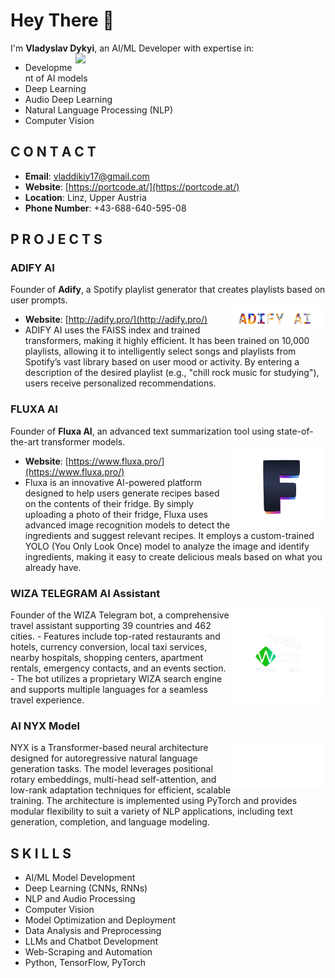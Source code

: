 # Hey There 👋  
I'm **Vladyslav Dykyi**, an AI/ML Developer with expertise in:
<img align="right" src="vd.gif" width="400">

- Development of AI models
- Deep Learning
- Audio Deep Learning
- Natural Language Processing (NLP)
- Computer Vision

## C O N T A C T
- **Email**: vladdikiy17@gmail.com  
- **Website**: [https://portcode.at/](https://portcode.at/)  
- **Location**: Linz, Upper Austria  
- **Phone Number**: +43-688-640-595-08  

## P R O J E C T S

### **ADIFY AI**  
Founder of **Adify**, a Spotify playlist generator that creates playlists based on user prompts.  
<img align="right" src="https://github.com/dykyivladk1/adify-ai/blob/main/assets/logo.png" width="150">
- **Website**: [http://adify.pro/](http://adify.pro/)  
- ADIFY AI uses the FAISS index and trained transformers, making it highly efficient. It has been trained on 10,000 playlists, allowing it to intelligently select songs and playlists from Spotify’s vast library based on user mood or activity. By entering a description of the desired playlist (e.g., "chill rock music for studying"), users receive personalized recommendations.

### **FLUXA AI**  
Founder of **Fluxa AI**, an advanced text summarization tool using state-of-the-art transformer models.  
<img align="right" src="https://github.com/dykyivladk1/Fluxa-AI/raw/main/assets/f_logo.png" width="150">
- **Website**: [https://www.fluxa.pro/](https://www.fluxa.pro/)  
- Fluxa is an innovative AI-powered platform designed to help users generate recipes based on the contents of their fridge. By simply uploading a photo of their fridge, Fluxa uses advanced image recognition models to detect the ingredients and suggest relevant recipes. It employs a custom-trained YOLO (You Only Look Once) model to analyze the image and identify ingredients, making it easy to create delicious meals based on what you already have.

### **WIZA TELEGRAM AI Assistant**  
<img align="right" src="https://github.com/dykyivladk1/WIZA/blob/main/wiza_clearlogo.png?raw=true" width="150">
Founder of the WIZA Telegram bot, a comprehensive travel assistant supporting 39 countries and 462 cities.  
- Features include top-rated restaurants and hotels, currency conversion, local taxi services, nearby hospitals, shopping centers, apartment rentals, emergency contacts, and an events section.  
- The bot utilizes a proprietary WIZA search engine and supports multiple languages for a seamless travel experience.

### **AI NYX Model**  
<img align="right" src="https://github.com/dykyivladk1/NYX/raw/main/assets/logo.png" width="150">
NYX is a Transformer-based neural architecture designed for autoregressive natural language generation tasks. The model leverages positional rotary embeddings, multi-head self-attention, and low-rank adaptation techniques for efficient, scalable training. The architecture is implemented using PyTorch and provides modular flexibility to suit a variety of NLP applications, including text generation, completion, and language modeling.

## S K I L L S
- AI/ML Model Development
- Deep Learning (CNNs, RNNs)
- NLP and Audio Processing
- Computer Vision
- Model Optimization and Deployment
- Data Analysis and Preprocessing
- LLMs and Chatbot Development
- Web-Scraping and Automation
- Python, TensorFlow, PyTorch
